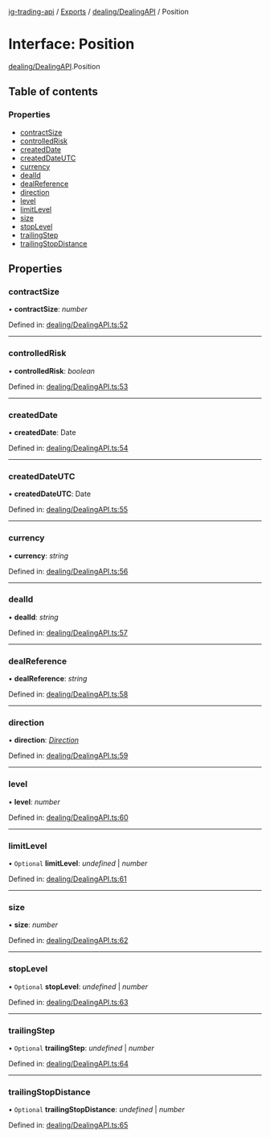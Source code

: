 [ig-trading-api](../README.md) / [Exports](../modules.md) / [dealing/DealingAPI](../modules/dealing_dealingapi.md) / Position

# Interface: Position

[dealing/DealingAPI](../modules/dealing_dealingapi.md).Position

## Table of contents

### Properties

- [contractSize](dealing_dealingapi.position.md#contractsize)
- [controlledRisk](dealing_dealingapi.position.md#controlledrisk)
- [createdDate](dealing_dealingapi.position.md#createddate)
- [createdDateUTC](dealing_dealingapi.position.md#createddateutc)
- [currency](dealing_dealingapi.position.md#currency)
- [dealId](dealing_dealingapi.position.md#dealid)
- [dealReference](dealing_dealingapi.position.md#dealreference)
- [direction](dealing_dealingapi.position.md#direction)
- [level](dealing_dealingapi.position.md#level)
- [limitLevel](dealing_dealingapi.position.md#limitlevel)
- [size](dealing_dealingapi.position.md#size)
- [stopLevel](dealing_dealingapi.position.md#stoplevel)
- [trailingStep](dealing_dealingapi.position.md#trailingstep)
- [trailingStopDistance](dealing_dealingapi.position.md#trailingstopdistance)

## Properties

### contractSize

• **contractSize**: _number_

Defined in: [dealing/DealingAPI.ts:52](https://github.com/bennycode/ig-trading-api/blob/bea509e/src/dealing/DealingAPI.ts#L52)

---

### controlledRisk

• **controlledRisk**: _boolean_

Defined in: [dealing/DealingAPI.ts:53](https://github.com/bennycode/ig-trading-api/blob/bea509e/src/dealing/DealingAPI.ts#L53)

---

### createdDate

• **createdDate**: Date

Defined in: [dealing/DealingAPI.ts:54](https://github.com/bennycode/ig-trading-api/blob/bea509e/src/dealing/DealingAPI.ts#L54)

---

### createdDateUTC

• **createdDateUTC**: Date

Defined in: [dealing/DealingAPI.ts:55](https://github.com/bennycode/ig-trading-api/blob/bea509e/src/dealing/DealingAPI.ts#L55)

---

### currency

• **currency**: _string_

Defined in: [dealing/DealingAPI.ts:56](https://github.com/bennycode/ig-trading-api/blob/bea509e/src/dealing/DealingAPI.ts#L56)

---

### dealId

• **dealId**: _string_

Defined in: [dealing/DealingAPI.ts:57](https://github.com/bennycode/ig-trading-api/blob/bea509e/src/dealing/DealingAPI.ts#L57)

---

### dealReference

• **dealReference**: _string_

Defined in: [dealing/DealingAPI.ts:58](https://github.com/bennycode/ig-trading-api/blob/bea509e/src/dealing/DealingAPI.ts#L58)

---

### direction

• **direction**: [_Direction_](../enums/dealing_dealingapi.direction.md)

Defined in: [dealing/DealingAPI.ts:59](https://github.com/bennycode/ig-trading-api/blob/bea509e/src/dealing/DealingAPI.ts#L59)

---

### level

• **level**: _number_

Defined in: [dealing/DealingAPI.ts:60](https://github.com/bennycode/ig-trading-api/blob/bea509e/src/dealing/DealingAPI.ts#L60)

---

### limitLevel

• `Optional` **limitLevel**: _undefined_ \| _number_

Defined in: [dealing/DealingAPI.ts:61](https://github.com/bennycode/ig-trading-api/blob/bea509e/src/dealing/DealingAPI.ts#L61)

---

### size

• **size**: _number_

Defined in: [dealing/DealingAPI.ts:62](https://github.com/bennycode/ig-trading-api/blob/bea509e/src/dealing/DealingAPI.ts#L62)

---

### stopLevel

• `Optional` **stopLevel**: _undefined_ \| _number_

Defined in: [dealing/DealingAPI.ts:63](https://github.com/bennycode/ig-trading-api/blob/bea509e/src/dealing/DealingAPI.ts#L63)

---

### trailingStep

• `Optional` **trailingStep**: _undefined_ \| _number_

Defined in: [dealing/DealingAPI.ts:64](https://github.com/bennycode/ig-trading-api/blob/bea509e/src/dealing/DealingAPI.ts#L64)

---

### trailingStopDistance

• `Optional` **trailingStopDistance**: _undefined_ \| _number_

Defined in: [dealing/DealingAPI.ts:65](https://github.com/bennycode/ig-trading-api/blob/bea509e/src/dealing/DealingAPI.ts#L65)
